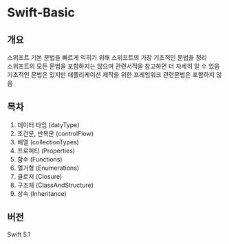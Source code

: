 # Swift-Basic

## 개요
스위프트 기본 문법을 빠르게 익히기 위해 스위프트의 가장 기초적인 문법을 정리  
스위프트의 모든 문법을 포함하지는 않으며 관련서적을 참고하면 더 자세히 알 수 있음
기초적인 문법은 있지만 애플리케이션 제작을 위한 프레임워크 관련문법은 포함하지 않음

## 목차
1. 데이터 타입 (datyType)
2. 조건문, 반복문 (controlFlow)
3. 배열 (collectionTypes)
4. 프로퍼티 (Properties)
5. 함수 (Functions)
6. 열거형 (Enumerations)
7. 클로저 (Closure)
8. 구조체 (ClassAndStructure)
9. 상속 (Inheritance)

## 버전
Swift 5.1
